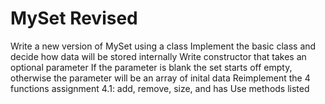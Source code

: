 # MySet Revised
Write a new version of MySet using a class
Implement the basic class and decide how data will be stored internally
Write constructor that takes an optional parameter
If the parameter is blank the set starts off empty, otherwise the parameter
will be an array of inital data
Reimplement the 4 functions assignment 4.1: add, remove, size, and has
Use methods listed 
